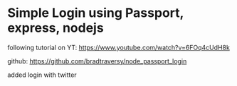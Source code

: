 # Simple Login using Passport, express, nodejs

following tutorial on YT: https://www.youtube.com/watch?v=6FOq4cUdH8k

github: https://github.com/bradtraversy/node_passport_login

added login with twitter
